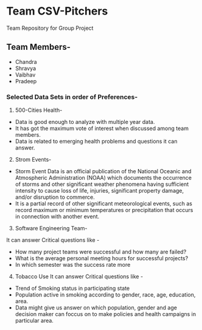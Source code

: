 # Team CSV-Pitchers
Team Repository for Group Project
## **Team Members-**
* Chandra
* Shravya
* Vaibhav
* Pradeep


### Selected Data Sets in order of Preferences-

1. 500-Cities Health- 
* Data is good enough to analyze with multiple year data.
* It has got the maximum vote of interest when discussed among team members.
* Data is related to emerging health problems and questions it can answer.

2. Strom Events-

* Storm Event Data is an official publication of the National Oceanic and Atmospheric Administration (NOAA) which documents the occurrence of storms and other significant weather phenomena having sufficient intensity to cause loss of life, injuries, significant property damage, and/or disruption to commerce. 
* It is a partial record of other significant meteorological events, such as record maximum or minimum temperatures or precipitation that occurs in connection with another event.

3. Software Engineering Team-
 
It can answer Critical questions like -
  * How many project teams were successful and how many are failed?
  * What is the average personal meeting hours for successful projects?
  * In which semester was the success rate more

4. Tobacco Use 
It can answer Critical questions like -
 * Trend of Smoking status in participating state
 * Population active in smoking according to gender, race, age, education, area.
 * Data might give us answer on which population, gender and age decision maker can foccus on to make policies and health campaigns in particular area.
